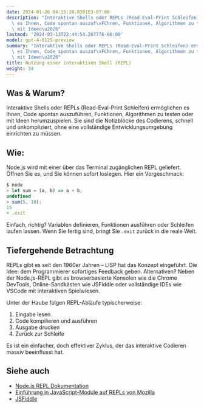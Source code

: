 ```yaml
---
date: 2024-01-26 04:15:28.838163-07:00
description: "Interaktive Shells oder REPLs (Read-Eval-Print Schleifen) erm\xF6glichen\
  \ es Ihnen, Code spontan auszuf\xFChren, Funktionen, Algorithmen zu testen oder\
  \ mit Ideen\u2026"
lastmod: '2024-03-13T22:44:54.267778-06:00'
model: gpt-4-0125-preview
summary: "Interaktive Shells oder REPLs (Read-Eval-Print Schleifen) erm\xF6glichen\
  \ es Ihnen, Code spontan auszuf\xFChren, Funktionen, Algorithmen zu testen oder\
  \ mit Ideen\u2026"
title: Nutzung einer interaktiven Shell (REPL)
weight: 34
---
```


## Was & Warum?
Interaktive Shells oder REPLs (Read-Eval-Print Schleifen) ermöglichen es Ihnen, Code spontan auszuführen, Funktionen, Algorithmen zu testen oder mit Ideen herumzuspielen. Sie sind die Notizblöcke des Codierens, schnell und unkompliziert, ohne eine vollständige Entwicklungs­umgebung einrichten zu müssen.

## Wie:
Node.js wird mit einer über das Terminal zugänglichen REPL geliefert. Öffnen Sie es, und Sie können sofort loslegen. Hier ein Vorgeschmack:

```javascript
$ node
> let sum = (a, b) => a + b;
undefined
> sum(5, 10);
15
> .exit
```

Einfach, richtig? Variablen definieren, Funktionen ausführen oder Schleifen laufen lassen. Wenn Sie fertig sind, bringt Sie `.exit` zurück in die reale Welt.

## Tiefergehende Betrachtung
REPLs gibt es seit den 1960er Jahren – LISP hat das Konzept eingeführt. Die Idee: dem Programmierer sofortiges Feedback geben. Alternativen? Neben der Node.js-REPL gibt es browserbasierte Konsolen wie die Chrome DevTools, Online-Sandkästen wie JSFiddle oder vollständige IDEs wie VSCode mit interaktiven Spielwiesen.

Unter der Haube folgen REPL-Abläufe typischerweise: 
1. Eingabe lesen
2. Code kompilieren und ausführen
3. Ausgabe drucken
4. Zurück zur Schleife

Es ist ein einfacher, doch effektiver Zyklus, der das interaktive Codieren massiv beeinflusst hat.

## Siehe auch
- [Node.js REPL Dokumentation](https://nodejs.org/api/repl.html)
- [Einführung in JavaScript-Module auf REPLs von Mozilla](https://developer.mozilla.org/en-US/docs/Web/JavaScript/Guide/Modules)
- [JSFiddle](https://jsfiddle.net/)
